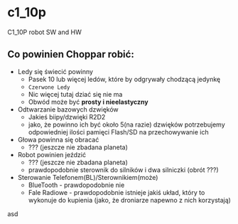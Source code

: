 # c1_10p
C1_10P robot SW and HW

## Co powinien Choppar robić:
- Ledy się świecić powinny 
  - Pasek 10 lub więcej ledów, które by odgrywały chodzącą jedynkę
  - `Czerwone Ledy`
  - Nic więcej tutaj dziać się nie ma
  - Obwód może być **prosty i nieelastyczny**
- Odtwarzanie bazowych dzwięków
  - Jakieś biipy/dzwięki R2D2
  - jako, że powinno ich być około 5(na razie) dzwięków potrzebujemy odpowiedniej ilości pamięci Flash/SD na przechowywanie ich
- Głowa powinna się obracać
  - ??? (jeszcze nie zbadana planeta)
- Robot powinien jeździć
  - ??? (jeszcze nie zbadana planeta)
  - prawdopodobnie sterownik do silników i dwa silniczki (obrót ???)
- Sterowanie Telefonem(BL)/Sterownikiem(może)
  - BlueTooth - prawdopodobnie nie 
  - Fale Radiowe - prawdopodobnie istnieje jakiś układ, który to wykonuje do kupienia (jako, że droniarze napewno z nich korzystają)

asd
